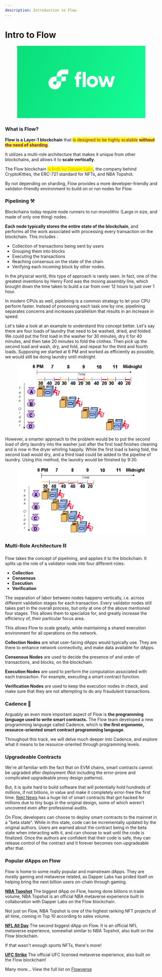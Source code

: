 ```yaml
---
description: Introduction to Flow
---
```


# Intro to Flow

<figure><img src=".gitbook/assets/image (4) (1).png" alt=""><figcaption></figcaption></figure>

### What is Flow?

**Flow is a Layer-1 blockchain** that <mark style="color:purple;">is designed to be highly scalable</mark> <mark style="color:purple;"></mark><mark style="color:purple;">**without the need of sharding**</mark>.&#x20;

It utilizes a multi-role architecture that makes it unique from other blockchains, and allows it to **scale vertically**.

The Flow blockchain <mark style="color:orange;">is built by Dapper Labs</mark>, the company behind CryptoKitties, the ERC-721 standard for NFTs, and NBA Topshot.

By not depending on sharding, Flow provides a more developer-friendly and validator-friendly environment to build on or run nodes for Flow.

### Pipelining ⚒

Blockchains today require node runners to run monolithic (Large in size, and made of only one thing) nodes.&#x20;

**Each node typically stores the entire state of the blockchain**, and performs all the work associated with processing every transaction on the blockchain. This includes :

* Collection of transactions being sent by users
* Grouping them into blocks
* Executing the transactions
* Reaching consensus on the state of the chain
* Verifying each incoming block by other nodes.

In the physical world, this type of approach is rarely seen. In fact, one of the greatest inventions by Henry Ford was the moving assembly line, which brought down the time taken to build a car from over 12 hours to just over 1 hour.

In modern CPUs as well, pipelining is a common strategy to let your CPU perform faster. Instead of processing each task one by one, pipelining separates concerns and increases parallelism that results in an increase in speed.

Let's take a look at an example to understand this concept better. Let's say there are four loads of laundry that need to be washed, dried, and folded. We could put the first load in the washer for 30 minutes, dry it for 40 minutes, and then take 20 minutes to fold the clothes. Then pick up the second load and wash, dry, and fold, and repeat for the third and fourth loads. Supposing we started at 6 PM and worked as efficiently as possible, we would still be doing laundry until midnight.

<figure><img src=".gitbook/assets/image (1).png" alt=""><figcaption></figcaption></figure>

However, a smarter approach to the problem would be to put the second load of dirty laundry into the washer just after the first load finishes cleaning and is now in the dryer whirling happily. While the first load is being fold, the second load would dry, and a third load could be added to the pipeline of laundry. Using this method, the laundry would be finished by 9:30.

<figure><img src=".gitbook/assets/image (1) (1).png" alt=""><figcaption></figcaption></figure>



### Multi-Role Architecture ⛓

Flow takes the concept of pipelining, and applies it to the blockchain. It splits up the role of a validator node into four different roles:

* **Collection**
* **Consensus**
* **Execution**
* **Verification**

The separation of labor between nodes happens vertically, i.e. across different validation stages for each transaction. Every validator nodes still takes part in the overall process, but only at one of the above mentioned four stages. This allows them to specialize for, and greatly increase the efficiency of, their particular focus area.

This allows Flow to scale greatly, while maintaining a shared execution environment for all operations on the network.

**Collection Nodes** are what user-facing dApps would typically use. They are there to enhance network connectivity, and make data available for dApps.

**Consensus Nodes** are used to decide the presence of and order of transactions, and blocks, on the blockchain.

**Execution Nodes** are used to perform the computation associated with each transaction. For example, executing a smart contract function.

**Verification Nodes** are used to keep the execution nodes in check, and make sure that they are not attempting to do any fraudulent transactions.

### Cadence 🤯

Arguably an even more important aspect of Flow is **the programming language used to write smart contracts.** The Flow team developed a new programming language called Cadence, which is **the first ergonomic, resource-oriented smart contract programming language**.

Throughout this track, we will delve much deeper into Cadence, and explore what it means to be resource-oriented through programming levels.

### Upgradeable Contracts

We're all familiar with the fact that on EVM chains, smart contracts cannot be upgraded after deployment (Not including the error-prone and complicated upgradeable proxy design patterns).

But, it is quite hard to build software that will potentially hold hundreds of millions, if not billions, in value and make it completely error-free the first time. [Rekt News](https://rekt.news/) has a huge list of smart contracts that got hacked for millions due to tiny bugs in the original design, some of which weren't uncovered even after professional audits.

On Flow, developers can choose to deploy smart contracts to the mainnet in a "beta state". While in this state, code can be incrementally updated by the original authors. Users are warned about the contract being in the beta state when interacting with it, and can choose to wait until the code is finalized. Once the authors are confident that their code is safe, they can release control of the contract and it forever becomes non-upgradeable after that.

### Popular dApps on Flow

Flow is home to some really popular and mainstream dApps. They are mostly gaming and metaverse related, as Dapper Labs has prided itself on helping bring the next billion users on-chain through gaming.

[**NBA Topshot**](https://nbatopshot.com/) The biggest dApp on Flow, having done billions in trade volume, NBA Topshot is an official NBA metaverse experience built in collaboration with Dapper Labs on the Flow blockchain.

Not just on Flow, NBA Topshot is one of the highest ranking NFT projects of all time, coming in Top 10 according to sales volume.

[**NFL All Day**](https://nflallday.com/) The second biggest dApp on Flow. It is an official NFL metaverse experience, somewhat similar to NBA Topshot, also built on the Flow blockchain.

If that wasn't enough sports NFTs, there's more!

[**UFC Strike**](https://ufcstrike.com/) The official UFC licensed metaverse experience, also built on the Flow blockchain!

Many more... View the full list on [Flowverse](https://www.flowverse.co/)





